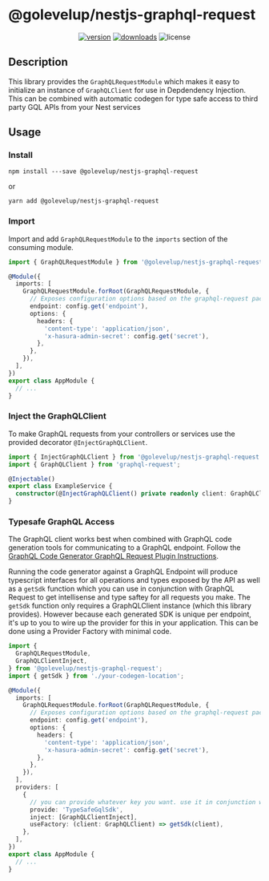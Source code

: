 # @golevelup/nestjs-graphql-request

<p align="center">
<a href="https://www.npmjs.com/package/@golevelup/nestjs-graphql-request"><img src="https://img.shields.io/npm/v/@golevelup/nestjs-graphql-request.svg?style=flat" alt="version" /></a>
<a href="https://www.npmjs.com/package/@golevelup/nestjs-graphql-request"><img alt="downloads" src="https://img.shields.io/npm/dt/@golevelup/nestjs-graphql-request.svg?style=flat"></a>
<img alt="license" src="https://img.shields.io/npm/l/@golevelup/nestjs-graphql-request.svg">
</p>

## Description

This library provides the `GraphQLRequestModule` which makes it easy to initialize an instance of `GraphQLClient` for use in Depdendency Injection. This can be combined with automatic codegen for type safe access to third party GQL APIs from your Nest services

## Usage

### Install

`npm install ---save @golevelup/nestjs-graphql-request`

or

`yarn add @golevelup/nestjs-graphql-request`

### Import

Import and add `GraphQLRequestModule` to the `imports` section of the consuming module.

```typescript
import { GraphQLRequestModule } from '@golevelup/nestjs-graphql-request';

@Module({
  imports: [
    GraphQLRequestModule.forRoot(GraphQLRequestModule, {
      // Exposes configuration options based on the graphql-request package
      endpoint: config.get('endpoint'),
      options: {
        headers: {
          'content-type': 'application/json',
          'x-hasura-admin-secret': config.get('secret'),
        },
      },
    }),
  ],
})
export class AppModule {
  // ...
}
```

### Inject the GraphQLClient

To make GraphQL requests from your controllers or services use the provided decorator `@InjectGraphQLClient`.

```typescript
import { InjectGraphQLClient } from '@golevelup/nestjs-graphql-request';
import { GraphQLClient } from 'graphql-request';

@Injectable()
export class ExampleService {
  constructor(@InjectGraphQLClient() private readonly client: GraphQLClient) {}
}
```

### Typesafe GraphQL Access

The GraphQL client works best when combined with GraphQL code generation tools for communicating to a GraphQL endpoint. Follow the [GraphQL Code Generator GraphQL Request Plugin Instructions](https://graphql-code-generator.com/docs/plugins/typescript-graphql-request).

Running the code generator against a GraphQL Endpoint will produce typescript interfaces for all operations and types exposed by the API as well as a `getSdk` function which you can use in conjunction with GraphQL Request to get intellisense and type saftey for all requests you make. The `getSdk` function only requires a GraphQLClient instance (which this library provides). However because each generated SDK is unique per endpoint, it's up to you to wire up the provider for this in your application. This can be done using a Provider Factory with minimal code.

```typescript
import {
  GraphQLRequestModule,
  GraphQLClientInject,
} from '@golevelup/nestjs-graphql-request';
import { getSdk } from './your-codegen-location';

@Module({
  imports: [
    GraphQLRequestModule.forRoot(GraphQLRequestModule, {
      // Exposes configuration options based on the graphql-request package
      endpoint: config.get('endpoint'),
      options: {
        headers: {
          'content-type': 'application/json',
          'x-hasura-admin-secret': config.get('secret'),
        },
      },
    }),
  ],
  providers: [
    {
      // you can provide whatever key you want. use it in conjunction with @Inject("TypeSafeGqlSdk") to get the SDK instance in your controllers/services
      provide: 'TypeSafeGqlSdk',
      inject: [GraphQLClientInject],
      useFactory: (client: GraphQLClient) => getSdk(client),
    },
  ],
})
export class AppModule {
  // ...
}
```
